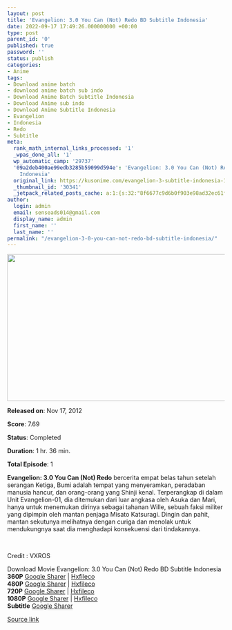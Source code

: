 ```yaml
---
layout: post
title: 'Evangelion: 3.0 You Can (Not) Redo BD Subtitle Indonesia'
date: 2022-09-17 17:49:26.000000000 +00:00
type: post
parent_id: '0'
published: true
password: ''
status: publish
categories:
- Anime
tags:
- Download anime batch
- download anime batch sub indo
- Download Anime Batch Subtitle Indonesia
- Download Anime sub indo
- Download Anime Subtitle Indonesia
- Evangelion
- Indonesia
- Redo
- Subtitle
meta:
  rank_math_internal_links_processed: '1'
  _wpas_done_all: '1'
  wp_automatic_camp: '29737'
  '09a2deb400ae99edb3285b59099d594e': 'Evangelion: 3.0 You Can (Not) Redo BD Subtitle
    Indonesia'
  original_link: https://kusonime.com/evangelion-3-subtitle-indonesia-1/
  _thumbnail_id: '30341'
  _jetpack_related_posts_cache: a:1:{s:32:"8f6677c9d6b0f903e98ad32ec61f8deb";a:2:{s:7:"expires";i:1663480236;s:7:"payload";a:3:{i:0;a:1:{s:2:"id";i:30148;}i:1;a:1:{s:2:"id";i:30152;}i:2;a:1:{s:2:"id";i:30248;}}}}
author:
  login: admin
  email: senseads014@gmail.com
  display_name: admin
  first_name: ''
  last_name: ''
permalink: "/evangelion-3-0-you-can-not-redo-bd-subtitle-indonesia/"
---
```

<p><img width="604" height="340" src="{{ site.baseurl }}/assets/2022/09/Evangelion-3.0-You-Can-Not-604x340.jpg" class="attachment-thumb-large size-thumb-large wp-post-image" alt="" loading="lazy" title="Evangelion: 3.0 You Can (Not) Redo BD Subtitle Indonesia" srcset="https://kusonime.com/wp-content/uploads/2017/04/Evangelion-3.0-You-Can-Not-604x340.jpg 604w, https://kusonime.com/wp-content/uploads/2017/04/Evangelion-3.0-You-Can-Not-300x169.jpg 300w, https://kusonime.com/wp-content/uploads/2017/04/Evangelion-3.0-You-Can-Not-520x293.jpg 520w, https://kusonime.com/wp-content/uploads/2017/04/Evangelion-3.0-You-Can-Not.jpg 728w" sizes="(max-width: 604px) 100vw, 604px" />
<p><b>Released on</b>: Nov 17, 2012</p>
<p>
<p><b>Score</b>: 7.69</p>
<p>
<p><b>Status</b>: Completed</p>
<p>
<p><b>Duration</b>: 1 hr. 36 min.</p>
<p>
<p><b>Total Episode</b>: 1</p>
<p>
<p><strong>Evangelion: 3.0 You Can (Not) Redo</strong> bercerita empat belas tahun setelah serangan Ketiga, Bumi adalah tempat yang menyeramkan, peradaban manusia hancur, dan orang-orang yang Shinji kenal. Terperangkap di dalam Unit Evangelion-01, dia ditemukan dari luar angkasa oleh Asuka dan Mari, hanya untuk menemukan dirinya sebagai tahanan Wille, sebuah faksi militer yang dipimpin oleh mantan penjaga Misato Katsuragi. Dingin dan pahit, mantan sekutunya melihatnya dengan curiga dan menolak untuk mendukungnya saat dia menghadapi konsekuensi dari tindakannya.</p>
<p>
<p> </p>
<p>
<p>Credit : VXROS</p>
<p>
<div class="smokeddl">
<div class="smokettl">Download Movie Evangelion: 3.0 You Can (Not) Redo BD Subtitle Indonesia</div>
<div class="smokeurl"><strong>360P</strong> <a href="https://acefile.co/f/53667866/kusonime-e-v-e-m-o-v-i-e-3-b-d-3-6-0-p-rar" target="_blank" rel="noopener noreferrer">Google Sharer</a> | <a href="https://hxfile.co/7lgzo9lgd8eg" target="_blank" rel="noopener">Hxfileco</a></div>
<div class="smokeurl"><strong>480P</strong> <a href="https://acefile.co/f/53667868/kusonime-e-v-e-m-o-v-i-e-3-b-d-4-8-0-p-rar" target="_blank" rel="noopener noreferrer">Google Sharer</a> | <a href="https://hxfile.co/1vz243pupbox" target="_blank" rel="noopener">Hxfileco</a></div>
<div class="smokeurl"><strong>720P</strong> <a href="https://acefile.co/f/53667869/kusonime-e-v-e-m-o-v-i-e-3-b-d-7-2-0-p-rar" target="_blank" rel="noopener noreferrer">Google Sharer</a> | <a href="https://hxfile.co/meex24g1ajyt" target="_blank" rel="noopener">Hxfileco</a></div>
<div class="smokeurl"><strong>1080P</strong> <a href="https://acefile.co/f/53667871/kusonime-e-v-e-m-o-v-i-e-3-b-d-10-8-0-p-rar" target="_blank" rel="noopener noreferrer">Google Sharer</a> | <a href="https://hxfile.co/mwrvsqsoizlb" target="_blank" rel="noopener">Hxfileco</a></div>
<div class="smokeurl"><strong>Subtitle</strong> <a href="https://acefile.co/f/53667874/kusonime-e-v-e-m-o-v-i-e-3-b-d-f-o-n-t-s-u-b-rar" target="_blank" rel="noopener noreferrer">Google Sharer</a></div>
</div>
<p><a href="https://kusonime.com/evangelion-3-subtitle-indonesia-1/">Source link </a></p>
